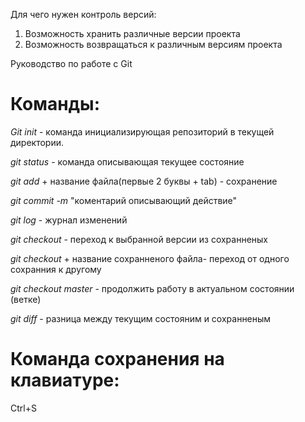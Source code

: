 Для чего нужен контроль версий:

1. Возможность хранить различные версии проекта
2. Возможность возвращаться к различным версиям проекта

Руководство по работе с Git

# Команды:

*Git init* - команда инициализирующая репозиторий в текущей директории.

*git status* - команда описывающая текущее состояние

*git add* + название файла(первые 2 буквы + tab) - сохранение

*git commit -m* "коментарий описывающий действие"

*git log* - журнал изменений

*git checkout* - переход к выбранной версии из сохранненых

*git checkout* + название сохранненого файла- переход от одного сохранния к другому

*git checkout master* - продолжить работу в актуальном состоянии (ветке)

*git diff* - разница между текущим состояним и сохранненым

# Команда сохранения на клавиатуре:
Ctrl+S